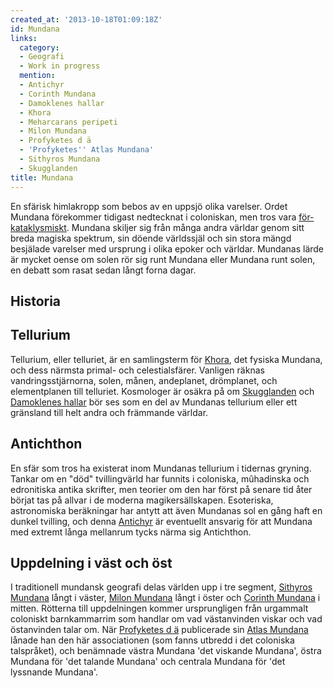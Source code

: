 ```yaml
---
created_at: '2013-10-18T01:09:18Z'
id: Mundana
links:
  category:
  - Geografi
  - Work in progress
  mention:
  - Antichyr
  - Corinth Mundana
  - Damoklenes hallar
  - Khora
  - Meharcarans peripeti
  - Milon Mundana
  - Profyketes d ä
  - 'Profyketes'' Atlas Mundana'
  - Sithyros Mundana
  - Skugglanden
title: Mundana
---
```


En sfärisk himlakropp som bebos av en uppsjö olika varelser. Ordet Mundana förekommer tidigast
nedtecknat i coloniskan, men tros vara [för-kataklysmiskt]. Mundana skiljer sig från många andra
världar genom sitt breda magiska spektrum, sin döende världssjäl och sin stora mängd besjälade
varelser med ursprung i olika epoker och världar. Mundanas lärde är mycket oense om solen rör sig
runt Mundana eller Mundana runt solen, en debatt som rasat sedan långt forna dagar.

Historia
--------

Tellurium
---------

Tellurium, eller telluriet, är en samlingsterm för [Khora], det fysiska Mundana, och dess närmsta
primal- och celestialsfärer. Vanligen räknas vandringsstjärnorna, solen, månen, andeplanet,
drömplanet, och elementplanen till telluriet. Kosmologer är osäkra på om [Skugglanden] och
[Damoklenes hallar] bör ses som en del av Mundanas tellurium eller ett gränsland till helt andra och
främmande världar.

Antichthon
----------

En sfär som tros ha existerat inom Mundanas tellurium i tidernas gryning. Tankar om en "död"
tvillingvärld har funnits i coloniska, mûhadinska och edronitiska antika skrifter, men teorier om
den har först på senare tid åter börjat tas på allvar i de moderna magikersällskapen. Esoteriska,
astronomiska beräkningar har antytt att även Mundanas sol en gång haft en dunkel tvilling, och denna
[Antichyr] är eventuellt ansvarig för att Mundana med extremt långa mellanrum tycks närma sig
Antichthon.

Uppdelning i väst och öst
-------------------------

I traditionell mundansk geografi delas världen upp i tre segment, [Sithyros Mundana] långt i väster,
[Milon Mundana] långt i öster och [Corinth Mundana] i mitten. Rötterna till uppdelningen kommer
ursprungligen från urgammalt coloniskt barnkammarrim som handlar om vad västanvinden viskar och vad
östanvinden talar om. När [Profyketes d ä] publicerade sin [Atlas Mundana] lånade han den här
associationen (som fanns utbredd i det coloniska talspråket), och benämnade västra Mundana 'det
viskande Mundana', östra Mundana för 'det talande Mundana' och centrala Mundana för 'det lyssnande
Mundana'.

  [för-kataklysmiskt]: Meharcarans_peripeti
  [Khora]: Khora
  [Skugglanden]: Skugglanden
  [Damoklenes hallar]: Damoklenes_hallar
  [Antichyr]: Antichyr
  [Sithyros Mundana]: Sithyros_Mundana
  [Milon Mundana]: Milon_Mundana
  [Corinth Mundana]: Corinth_Mundana
  [Profyketes d ä]: Profyketes_d_ä
  [Atlas Mundana]: Profyketes_Atlas_Mundana
